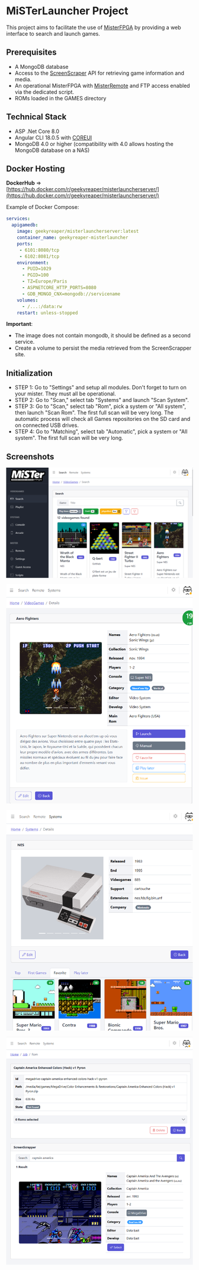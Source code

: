 # MiSTerLauncher Project

This project aims to facilitate the use of [MisterFPGA](https://mister-devel.github.io/MkDocs_MiSTer/) by providing a web interface to search and launch games.

## Prerequisites
- A MongoDB database
- Access to the [ScreenScraper](https://www.screenscraper.fr/) API for retrieving game information and media.
- An operational MisterFPGA with [MisterRemote](https://github.com/wizzomafizzo/mrext/blob/main/docs/remote.md) and FTP access enabled via the dedicated script.
- ROMs loaded in the GAMES directory

## Technical Stack
- ASP .Net Core 8.0
- Angular CLI 18.0.5 with [COREUI](https://coreui.io/angular/)
- MongoDB 4.0 or higher (compatibility with 4.0 allows hosting the MongoDB database on a NAS)

## Docker Hosting
**DockerHub** => [https://hub.docker.com/r/geekyreaper/misterlauncherserver/](https://hub.docker.com/r/geekyreaper/misterlauncherserver/)

Example of Docker Compose:

```yaml
services:
  apigamedb:
    image: geekyreaper/misterlauncherserver:latest
    container_name: geekyreaper-misterlauncher
    ports:
     - 6101:8080/tcp
     - 6102:8081/tcp
    environment:
      - PUID=1029
      - PGID=100
      - TZ=Europe/Paris
      - ASPNETCORE_HTTP_PORTS=8080
      - GDB_MONGO_CNX=mongodb://servicename
    volumes:
      - /...:/data:rw
    restart: unless-stopped
```
**Important**: 
- The image does not contain mongodb, it should be defined as a second service.
- Create a volume to persist the media retrieved from the ScreenScrapper site.

## Initialization

- STEP 1: Go to "Settings" and setup all modules. Don't forget to turn on your mister. They must all be operational.
- STEP 2: Go to "Scan," select tab "Systems" and launch "Scan System".
- STEP 3: Go to "Scan," select tab "Rom", pick a system or "All system", then launch "Scan Rom". The first full scan will be very long. The automatic process will check all Games repositories on the SD card and on connected USB drives.
- STEP 4: Go to "Matching", select tab "Automatic", pick a system or "All system". The first full scan will be very long.

## Screenshots

![screenshot](https://github.com/GeekyReaper/mister-launcher/blob/main/screenshots/misterlauncher-screenshot1.png)

![screenshot](https://github.com/GeekyReaper/mister-launcher/blob/main/screenshots/misterlauncher-screenshot2.png)

![screenshot](https://github.com/GeekyReaper/mister-launcher/blob/main/screenshots/misterlauncher-screenshot3.png)

![screenshot](https://github.com/GeekyReaper/mister-launcher/blob/main/screenshots/misterlauncher-screenshot4.png)
